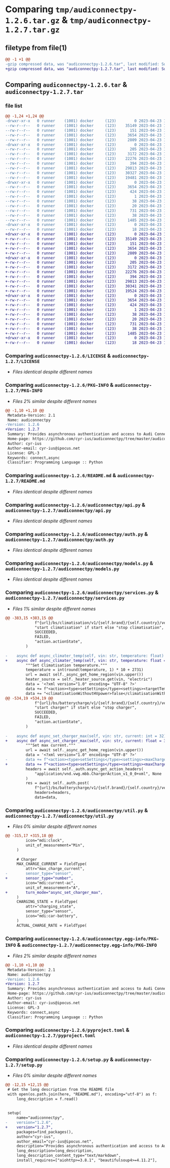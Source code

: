 # Comparing `tmp/audiconnectpy-1.2.6.tar.gz` & `tmp/audiconnectpy-1.2.7.tar.gz`

## filetype from file(1)

```diff
@@ -1 +1 @@
-gzip compressed data, was "audiconnectpy-1.2.6.tar", last modified: Sun Apr 23 17:33:41 2023, max compression
+gzip compressed data, was "audiconnectpy-1.2.7.tar", last modified: Sun Apr 23 17:44:42 2023, max compression
```

## Comparing `audiconnectpy-1.2.6.tar` & `audiconnectpy-1.2.7.tar`

### file list

```diff
@@ -1,24 +1,24 @@
-drwxr-xr-x   0 runner    (1001) docker     (123)        0 2023-04-23 17:33:41.453297 audiconnectpy-1.2.6/
--rw-r--r--   0 runner    (1001) docker     (123)    35149 2023-04-23 17:33:30.000000 audiconnectpy-1.2.6/LICENSE
--rw-r--r--   0 runner    (1001) docker     (123)      151 2023-04-23 17:33:30.000000 audiconnectpy-1.2.6/MANIFEST.in
--rw-r--r--   0 runner    (1001) docker     (123)     3654 2023-04-23 17:33:41.453297 audiconnectpy-1.2.6/PKG-INFO
--rw-r--r--   0 runner    (1001) docker     (123)     2809 2023-04-23 17:33:30.000000 audiconnectpy-1.2.6/README.md
-drwxr-xr-x   0 runner    (1001) docker     (123)        0 2023-04-23 17:33:41.453297 audiconnectpy-1.2.6/audiconnectpy/
--rw-r--r--   0 runner    (1001) docker     (123)      205 2023-04-23 17:33:30.000000 audiconnectpy-1.2.6/audiconnectpy/__init__.py
--rw-r--r--   0 runner    (1001) docker     (123)     3172 2023-04-23 17:33:30.000000 audiconnectpy-1.2.6/audiconnectpy/api.py
--rw-r--r--   0 runner    (1001) docker     (123)    22276 2023-04-23 17:33:30.000000 audiconnectpy-1.2.6/audiconnectpy/auth.py
--rw-r--r--   0 runner    (1001) docker     (123)      394 2023-04-23 17:33:30.000000 audiconnectpy-1.2.6/audiconnectpy/exceptions.py
--rw-r--r--   0 runner    (1001) docker     (123)    29813 2023-04-23 17:33:30.000000 audiconnectpy-1.2.6/audiconnectpy/models.py
--rw-r--r--   0 runner    (1001) docker     (123)    30327 2023-04-23 17:33:30.000000 audiconnectpy-1.2.6/audiconnectpy/services.py
--rw-r--r--   0 runner    (1001) docker     (123)    19481 2023-04-23 17:33:30.000000 audiconnectpy-1.2.6/audiconnectpy/util.py
-drwxr-xr-x   0 runner    (1001) docker     (123)        0 2023-04-23 17:33:41.453297 audiconnectpy-1.2.6/audiconnectpy.egg-info/
--rw-r--r--   0 runner    (1001) docker     (123)     3654 2023-04-23 17:33:41.000000 audiconnectpy-1.2.6/audiconnectpy.egg-info/PKG-INFO
--rw-r--r--   0 runner    (1001) docker     (123)      424 2023-04-23 17:33:41.000000 audiconnectpy-1.2.6/audiconnectpy.egg-info/SOURCES.txt
--rw-r--r--   0 runner    (1001) docker     (123)        1 2023-04-23 17:33:41.000000 audiconnectpy-1.2.6/audiconnectpy.egg-info/dependency_links.txt
--rw-r--r--   0 runner    (1001) docker     (123)       38 2023-04-23 17:33:41.000000 audiconnectpy-1.2.6/audiconnectpy.egg-info/requires.txt
--rw-r--r--   0 runner    (1001) docker     (123)       20 2023-04-23 17:33:41.000000 audiconnectpy-1.2.6/audiconnectpy.egg-info/top_level.txt
--rw-r--r--   0 runner    (1001) docker     (123)      731 2023-04-23 17:33:30.000000 audiconnectpy-1.2.6/pyproject.toml
--rw-r--r--   0 runner    (1001) docker     (123)       38 2023-04-23 17:33:41.453297 audiconnectpy-1.2.6/setup.cfg
--rw-r--r--   0 runner    (1001) docker     (123)     1485 2023-04-23 17:33:40.000000 audiconnectpy-1.2.6/setup.py
-drwxr-xr-x   0 runner    (1001) docker     (123)        0 2023-04-23 17:33:41.453297 audiconnectpy-1.2.6/tests/
--rw-r--r--   0 runner    (1001) docker     (123)       18 2023-04-23 17:33:30.000000 audiconnectpy-1.2.6/tests/__init__.py
+drwxr-xr-x   0 runner    (1001) docker     (123)        0 2023-04-23 17:44:42.634061 audiconnectpy-1.2.7/
+-rw-r--r--   0 runner    (1001) docker     (123)    35149 2023-04-23 17:44:31.000000 audiconnectpy-1.2.7/LICENSE
+-rw-r--r--   0 runner    (1001) docker     (123)      151 2023-04-23 17:44:31.000000 audiconnectpy-1.2.7/MANIFEST.in
+-rw-r--r--   0 runner    (1001) docker     (123)     3654 2023-04-23 17:44:42.634061 audiconnectpy-1.2.7/PKG-INFO
+-rw-r--r--   0 runner    (1001) docker     (123)     2809 2023-04-23 17:44:31.000000 audiconnectpy-1.2.7/README.md
+drwxr-xr-x   0 runner    (1001) docker     (123)        0 2023-04-23 17:44:42.630061 audiconnectpy-1.2.7/audiconnectpy/
+-rw-r--r--   0 runner    (1001) docker     (123)      205 2023-04-23 17:44:31.000000 audiconnectpy-1.2.7/audiconnectpy/__init__.py
+-rw-r--r--   0 runner    (1001) docker     (123)     3172 2023-04-23 17:44:31.000000 audiconnectpy-1.2.7/audiconnectpy/api.py
+-rw-r--r--   0 runner    (1001) docker     (123)    22276 2023-04-23 17:44:31.000000 audiconnectpy-1.2.7/audiconnectpy/auth.py
+-rw-r--r--   0 runner    (1001) docker     (123)      394 2023-04-23 17:44:31.000000 audiconnectpy-1.2.7/audiconnectpy/exceptions.py
+-rw-r--r--   0 runner    (1001) docker     (123)    29813 2023-04-23 17:44:31.000000 audiconnectpy-1.2.7/audiconnectpy/models.py
+-rw-r--r--   0 runner    (1001) docker     (123)    30341 2023-04-23 17:44:31.000000 audiconnectpy-1.2.7/audiconnectpy/services.py
+-rw-r--r--   0 runner    (1001) docker     (123)    19524 2023-04-23 17:44:31.000000 audiconnectpy-1.2.7/audiconnectpy/util.py
+drwxr-xr-x   0 runner    (1001) docker     (123)        0 2023-04-23 17:44:42.630061 audiconnectpy-1.2.7/audiconnectpy.egg-info/
+-rw-r--r--   0 runner    (1001) docker     (123)     3654 2023-04-23 17:44:42.000000 audiconnectpy-1.2.7/audiconnectpy.egg-info/PKG-INFO
+-rw-r--r--   0 runner    (1001) docker     (123)      424 2023-04-23 17:44:42.000000 audiconnectpy-1.2.7/audiconnectpy.egg-info/SOURCES.txt
+-rw-r--r--   0 runner    (1001) docker     (123)        1 2023-04-23 17:44:42.000000 audiconnectpy-1.2.7/audiconnectpy.egg-info/dependency_links.txt
+-rw-r--r--   0 runner    (1001) docker     (123)       38 2023-04-23 17:44:42.000000 audiconnectpy-1.2.7/audiconnectpy.egg-info/requires.txt
+-rw-r--r--   0 runner    (1001) docker     (123)       20 2023-04-23 17:44:42.000000 audiconnectpy-1.2.7/audiconnectpy.egg-info/top_level.txt
+-rw-r--r--   0 runner    (1001) docker     (123)      731 2023-04-23 17:44:31.000000 audiconnectpy-1.2.7/pyproject.toml
+-rw-r--r--   0 runner    (1001) docker     (123)       38 2023-04-23 17:44:42.634061 audiconnectpy-1.2.7/setup.cfg
+-rw-r--r--   0 runner    (1001) docker     (123)     1485 2023-04-23 17:44:40.000000 audiconnectpy-1.2.7/setup.py
+drwxr-xr-x   0 runner    (1001) docker     (123)        0 2023-04-23 17:44:42.630061 audiconnectpy-1.2.7/tests/
+-rw-r--r--   0 runner    (1001) docker     (123)       18 2023-04-23 17:44:31.000000 audiconnectpy-1.2.7/tests/__init__.py
```

### Comparing `audiconnectpy-1.2.6/LICENSE` & `audiconnectpy-1.2.7/LICENSE`

 * *Files identical despite different names*

### Comparing `audiconnectpy-1.2.6/PKG-INFO` & `audiconnectpy-1.2.7/PKG-INFO`

 * *Files 2% similar despite different names*

```diff
@@ -1,10 +1,10 @@
 Metadata-Version: 2.1
 Name: audiconnectpy
-Version: 1.2.6
+Version: 1.2.7
 Summary: Provides asynchronous authentication and access to Audi Connect
 Home-page: https://github.com/cyr-ius/audiconnectpy/tree/master/audiconnectpy
 Author: cyr-ius
 Author-email: cyr-ius@ipocus.net
 License: GPL-3
 Keywords: connect,async
 Classifier: Programming Language :: Python
```

### Comparing `audiconnectpy-1.2.6/README.md` & `audiconnectpy-1.2.7/README.md`

 * *Files identical despite different names*

### Comparing `audiconnectpy-1.2.6/audiconnectpy/api.py` & `audiconnectpy-1.2.7/audiconnectpy/api.py`

 * *Files identical despite different names*

### Comparing `audiconnectpy-1.2.6/audiconnectpy/auth.py` & `audiconnectpy-1.2.7/audiconnectpy/auth.py`

 * *Files identical despite different names*

### Comparing `audiconnectpy-1.2.6/audiconnectpy/models.py` & `audiconnectpy-1.2.7/audiconnectpy/models.py`

 * *Files identical despite different names*

### Comparing `audiconnectpy-1.2.6/audiconnectpy/services.py` & `audiconnectpy-1.2.7/audiconnectpy/services.py`

 * *Files 1% similar despite different names*

```diff
@@ -383,15 +383,15 @@
             f"{url}/bs/climatisation/v1/{self.brand}/{self.country}/vehicles/{vin.upper()}/climater/actions/{actionid}",
             "start climatisation" if start else "stop climatisation",
             SUCCEEDED,
             FAILED,
             "action.actionState",
         )
 
-    async def async_climater_temp(self, vin: str, temperature: float) -> None:
+    async def async_climater_temp(self, vin: str, temperature: float = 19.5) -> None:
         """Set Climatisation temperature."""
         temperature = int(round(temperature, 1) * 10 + 2731)
         url = await self._async_get_home_region(vin.upper())
         heater_source = self._heater_source.get(vin, "electric")
         data = '<?xml version="1.0" encoding= "UTF-8" ?>'
         data += f"<action><type>setSettings</type><settings><targetTemperature>{temperature}</targetTemperature>"
         data += "<climatisationWithoutHVpower>false</climatisationWithoutHVpower>"
@@ -534,19 +534,19 @@
             f"{url}/bs/batterycharge/v1/{self.brand}/{self.country}/vehicles/{vin.upper()}/charger/actions/{actionid}",
             "start charger" if start else "stop charger",
             SUCCEEDED,
             FAILED,
             "action.actionState",
         )
 
-    async def async_set_charger_max(self, vin: str, current: int = 32) -> None:
+    async def async_set_charger_max(self, vin: str, current: float = 32) -> None:
         """Set max current."""
         url = await self._async_get_home_region(vin.upper())
         data = '<?xml version="1.0" encoding= "UTF-8" ?>'
-        data += f"<action><type>setSettings</type><settings><maxChargeCurrent>{current}</maxChargeCurrent></settings></action>"
+        data += f"<action><type>setSettings</type><settings><maxChargeCurrent>{int(current)}</maxChargeCurrent></settings></action>"
         headers = await self._auth.async_get_action_headers(
             "application/vnd.vwg.mbb.ChargerAction_v1_0_0+xml", None
         )
         res = await self._auth.post(
             f"{url}/bs/batterycharge/v1/{self.brand}/{self.country}/vehicles/{vin.upper()}/charger/action",
             headers=headers,
             data=data,
```

### Comparing `audiconnectpy-1.2.6/audiconnectpy/util.py` & `audiconnectpy-1.2.7/audiconnectpy/util.py`

 * *Files 0% similar despite different names*

```diff
@@ -315,17 +315,18 @@
         icon="mdi:clock",
         unit_of_measurement="Min",
     )
 
     # Charger
     MAX_CHARGE_CURRENT = FieldType(
         attr="max_charge_current",
-        sensor_type="sensor",
+        sensor_type="number",
         icon="mdi:current-ac",
         unit_of_measurement="A",
+        turn_mode="async_set_charger_max",
     )
     CHARGING_STATE = FieldType(
         attr="charging_state",
         sensor_type="sensor",
         icon="mdi:car-battery",
     )
     ACTUAL_CHARGE_RATE = FieldType(
```

### Comparing `audiconnectpy-1.2.6/audiconnectpy.egg-info/PKG-INFO` & `audiconnectpy-1.2.7/audiconnectpy.egg-info/PKG-INFO`

 * *Files 2% similar despite different names*

```diff
@@ -1,10 +1,10 @@
 Metadata-Version: 2.1
 Name: audiconnectpy
-Version: 1.2.6
+Version: 1.2.7
 Summary: Provides asynchronous authentication and access to Audi Connect
 Home-page: https://github.com/cyr-ius/audiconnectpy/tree/master/audiconnectpy
 Author: cyr-ius
 Author-email: cyr-ius@ipocus.net
 License: GPL-3
 Keywords: connect,async
 Classifier: Programming Language :: Python
```

### Comparing `audiconnectpy-1.2.6/pyproject.toml` & `audiconnectpy-1.2.7/pyproject.toml`

 * *Files identical despite different names*

### Comparing `audiconnectpy-1.2.6/setup.py` & `audiconnectpy-1.2.7/setup.py`

 * *Files 0% similar despite different names*

```diff
@@ -12,15 +12,15 @@
 # Get the long description from the README file
 with open(os.path.join(here, "README.md"), encoding="utf-8") as f:
     long_description = f.read()
 
 
 setup(
     name="audiconnectpy",
-    version="1.2.6",
+    version="1.2.7",
     packages=find_packages(),
     author="cyr-ius",
     author_email="cyr-ius@ipocus.net",
     description="Provides asynchronous authentication and access to Audi Connect",
     long_description=long_description,
     long_description_content_type="text/markdown",
     install_requires=["aiohttp>=3.8.1", "beautifulsoup4>=4.11.2"],
```

